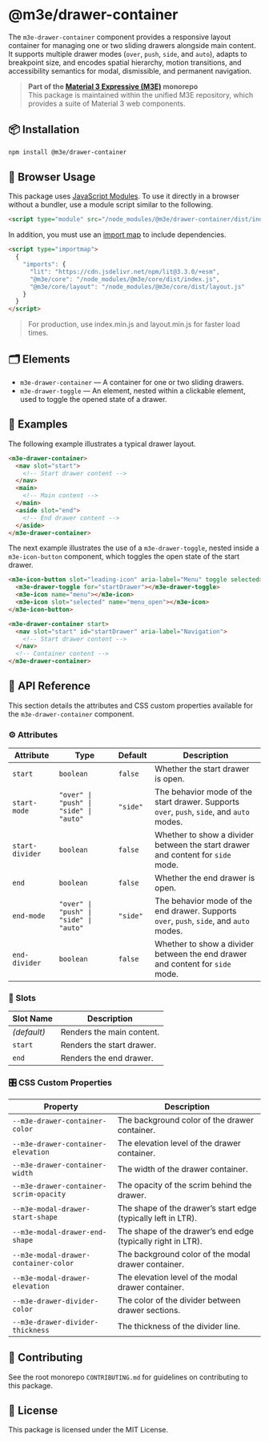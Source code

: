 # @m3e/drawer-container

The `m3e-drawer-container` component provides a responsive layout container for managing one or two sliding drawers alongside main content. It supports multiple drawer modes (`over`, `push`, `side`, and `auto`), adapts to breakpoint size, and encodes spatial hierarchy, motion transitions, and accessibility semantics for modal, dismissible, and permanent navigation.

> **Part of the [Material 3 Expressive (M3E)](../../README.md) monorepo**  
> This package is maintained within the unified M3E repository, which provides a suite of Material 3 web components.

## 📦 Installation

```bash
npm install @m3e/drawer-container
```

## 🚀 Browser Usage

This package uses [JavaScript Modules](https://developer.mozilla.org/en-US/docs/Web/JavaScript/Guide/Modules#module_specifiers). To use it directly in a browser without a bundler, use a module script similar to the following.

```html
<script type="module" src="/node_modules/@m3e/drawer-container/dist/index.js"></script>
```

In addition, you must use an [import map](https://developer.mozilla.org/en-US/docs/Web/HTML/Reference/Elements/script/type/importmap) to include dependencies.

```html
<script type="importmap">
  {
    "imports": {
      "lit": "https://cdn.jsdelivr.net/npm/lit@3.3.0/+esm",
      "@m3e/core": "/node_modules/@m3e/core/dist/index.js",
      "@m3e/core/layout": "/node_modules/@m3e/core/dist/layout.js"
    }
  }
</script>
```

> For production, use index.min.js and layout.min.js for faster load times.

## 🗂️ Elements

- `m3e-drawer-container` — A container for one or two sliding drawers.
- `m3e-drawer-toggle` — An element, nested within a clickable element, used to toggle the opened state of a drawer.

## 🧪 Examples

The following example illustrates a typical drawer layout.

```html
<m3e-drawer-container>
  <nav slot="start">
    <!-- Start drawer content -->
  </nav>
  <main>
    <!-- Main content -->
  </main>
  <aside slot="end">
    <!-- End drawer content -->
  </aside>
</m3e-drawer-container>
```

The next example illustrates the use of a `m3e-drawer-toggle`, nested inside a `m3e-icon-button` component, which toggles the open state of the start drawer.

```html
<m3e-icon-button slot="leading-icon" aria-label="Menu" toggle selected>
  <m3e-drawer-toggle for="startDrawer"></m3e-drawer-toggle>
  <m3e-icon name="menu"></m3e-icon>
  <m3e-icon slot="selected" name="menu_open"></m3e-icon>
</m3e-icon-button>

<m3e-drawer-container start>
  <nav slot="start" id="startDrawer" aria-label="Navigation">
    <!-- Start drawer content -->
  </nav>
  <!-- Container content -->
</m3e-drawer-container>
```

## 📖 API Reference

This section details the attributes and CSS custom properties available for the `m3e-drawer-container` component.

### ⚙️ Attributes

| Attribute       | Type                                   | Default  | Description                                                                               |
| --------------- | -------------------------------------- | -------- | ----------------------------------------------------------------------------------------- |
| `start`         | `boolean`                              | `false`  | Whether the start drawer is open.                                                         |
| `start-mode`    | `"over" \| "push" \| "side" \| "auto"` | `"side"` | The behavior mode of the start drawer. Supports `over`, `push`, `side`, and `auto` modes. |
| `start-divider` | `boolean`                              | `false`  | Whether to show a divider between the start drawer and content for `side` mode.           |
| `end`           | `boolean`                              | `false`  | Whether the end drawer is open.                                                           |
| `end-mode`      | `"over" \| "push" \| "side" \| "auto"` | `"side"` | The behavior mode of the end drawer. Supports `over`, `push`, `side`, and `auto` modes.   |
| `end-divider`   | `boolean`                              | `false`  | Whether to show a divider between the end drawer and content for `side` mode.             |

### 🧩 Slots

| Slot Name   | Description               |
| ----------- | ------------------------- |
| _(default)_ | Renders the main content. |
| `start`     | Renders the start drawer. |
| `end`       | Renders the end drawer.   |

### 🎛️ CSS Custom Properties

| Property                               | Description                                                   |
| -------------------------------------- | ------------------------------------------------------------- |
| `--m3e-drawer-container-color`         | The background color of the drawer container.                 |
| `--m3e-drawer-container-elevation`     | The elevation level of the drawer container.                  |
| `--m3e-drawer-container-width`         | The width of the drawer container.                            |
| `--m3e-drawer-container-scrim-opacity` | The opacity of the scrim behind the drawer.                   |
| `--m3e-modal-drawer-start-shape`       | The shape of the drawer’s start edge (typically left in LTR). |
| `--m3e-modal-drawer-end-shape`         | The shape of the drawer’s end edge (typically right in LTR).  |
| `--m3e-modal-drawer-container-color`   | The background color of the modal drawer container.           |
| `--m3e-modal-drawer-elevation`         | The elevation level of the modal drawer container.            |
| `--m3e-drawer-divider-color`           | The color of the divider between drawer sections.             |
| `--m3e-drawer-divider-thickness`       | The thickness of the divider line.                            |

## 🤝 Contributing

See the root monorepo `CONTRIBUTING.md` for guidelines on contributing to this package.

## 📄 License

This package is licensed under the MIT License.
